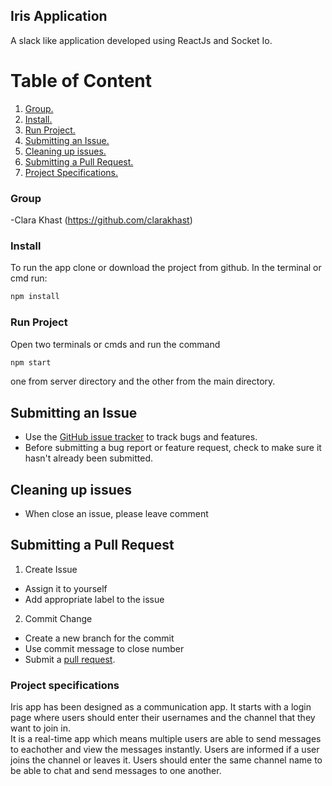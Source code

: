 ## Iris Application

A slack like application developed using ReactJs and Socket Io.

# Table of Content
1. [ Group. ](#group)
2. [ Install. ](#install)
3. [ Run Project. ](#run-project)
4. [ Submitting an Issue. ](#submitting-issue)
5. [ Cleaning up issues. ](#cleaning-issue)
8. [ Submitting a Pull Request. ](#pull)
9. [ Project Specifications. ](#Specifications)


### <a name="group"/>Group
-Clara Khast (https://github.com/clarakhast)


### <a name="install"/>Install
To run the app clone or download the project from github. In the terminal or cmd run:
```sh
npm install
```

### <a name="run-project"/>Run Project
Open two terminals or cmds and run the command 
```sh
npm start
``` 
one from server directory and the other from the main directory.<br />


 ## <a name="submitting-issue"/>Submitting an Issue
- Use the [GitHub issue tracker](https://github.com/Iris-Application/Iris/issues) to track bugs and features.
- Before submitting a bug report or feature request, check to make sure it hasn't
already been submitted.

## <a name="cleaning-issue"/>Cleaning up issues
- When close an issue, please leave comment

## <a name="pull"/>Submitting a Pull Request
1. Create Issue
- Assign it to yourself
- Add appropriate label to the issue
2. Commit Change
- Create a new branch for the commit
- Use commit message to close number
- Submit a [pull request](https://help.github.com/articles/using-pull-requests/).

### <a name="specifications"/>Project specifications
 Iris app has been designed as a communication app. It starts with a login page where users should enter their usernames and the channel that they want to join in.<br/>
 It is a real-time app which means multiple users are able to send messages to eachother and view the messages instantly. Users are informed if a user joins the channel or leaves it. Users should enter the same channel name to be able to chat and send messages to one another.
